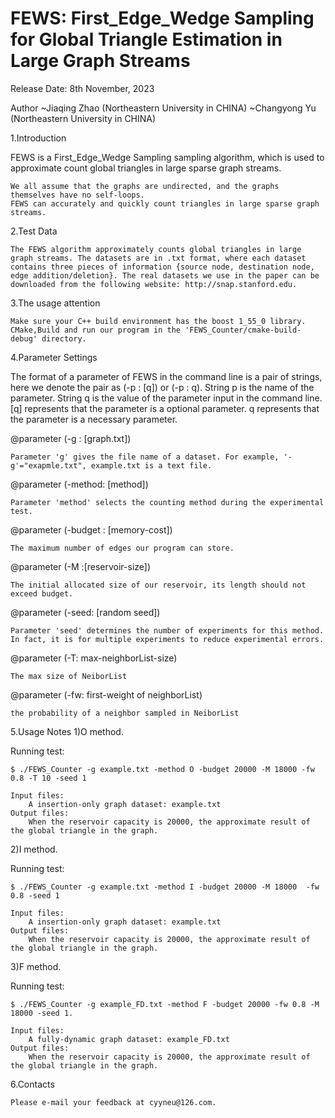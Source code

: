 # FEWS:  First_Edge_Wedge Sampling for Global Triangle Estimation in Large Graph Streams

Release Date: 8th November, 2023

Author
    ~Jiaqing Zhao (Northeastern University in CHINA)
	~Changyong Yu (Northeastern University in CHINA)


1.Introduction

FEWS is a First_Edge_Wedge Sampling sampling algorithm, which is used to approximate count global triangles in large sparse graph streams. 

	We all assume that the graphs are undirected, and the graphs themselves have no self-loops.
	FEWS can accurately and quickly count triangles in large sparse graph streams. 


2.Test Data

	The FEWS algorithm approximately counts global triangles in large graph streams. The datasets are in .txt format, where each dataset contains three pieces of information {source node, destination node, edge addition/deletion}. The real datasets we use in the paper can be downloaded from the following website: http://snap.stanford.edu.


3.The usage attention

    Make sure your C++ build environment has the boost 1_55_0 library.
    CMake,Build and run our program in the 'FEWS_Counter/cmake-build-debug' directory.
    
4.Parameter Settings

The format of a parameter of FEWS in the command line is a pair of strings, here we denote the pair as (-p : [q]) or (-p : q). String p is the name of the parameter. String q is the value of the parameter input in the command line. [q] represents that the parameter is a optional parameter. q represents that the parameter is a necessary parameter.

@parameter (-g : [graph.txt])

	Parameter 'g' gives the file name of a dataset. For example, '-g'="exapmle.txt", example.txt is a text file.

@parameter (-method: [method])

	Parameter 'method' selects the counting method during the experimental test.

@parameter (-budget : [memory-cost])

	The maximum number of edges our program can store.
	
@parameter (-M :[reservoir-size])

	The initial allocated size of our reservoir, its length should not exceed budget.
	
@parameter (-seed:  [random seed])

	Parameter 'seed' determines the number of experiments for this method. In fact, it is for multiple experiments to reduce experimental errors. 

@parameter (-T:  max-neighborList-size)

	The max size of NeiborList
	
@parameter (-fw:  first-weight of neighborList)

	the probability of a neighbor sampled in NeiborList

5.Usage Notes
1)O method. 

Running test:

	$ ./FEWS_Counter -g example.txt -method O -budget 20000 -M 18000 -fw 0.8 -T 10 -seed 1

    Input files:
		A insertion-only graph dataset: example.txt
    Output files:
		When the reservoir capacity is 20000, the approximate result of the global triangle in the graph.

2)I method. 

Running test:

	$ ./FEWS_Counter -g example.txt -method I -budget 20000 -M 18000  -fw 0.8 -seed 1

    Input files:
		A insertion-only graph dataset: example.txt
    Output files:
		When the reservoir capacity is 20000, the approximate result of the global triangle in the graph.


3)F method. 

Running test:

	$ ./FEWS_Counter -g example_FD.txt -method F -budget 20000 -fw 0.8 -M 18000 -seed 1.

	Input files:
		A fully-dynamic graph dataset: example_FD.txt
	Output files:
		When the reservoir capacity is 20000, the approximate result of the global triangle in the graph.

6.Contacts

	Please e-mail your feedback at cyyneu@126.com.

    



